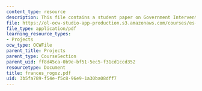 ```yaml
---
content_type: resource
description: This file contains a student paper on Government Intervention.
file: https://ol-ocw-studio-app-production.s3.amazonaws.com/courses/es-253-aids-and-poverty-in-africa-spring-2005/3b5fa789f54ef5c896e91a30ba08dff7_frances_rogoz.pdf
file_type: application/pdf
learning_resource_types:
- Projects
ocw_type: OCWFile
parent_title: Projects
parent_type: CourseSection
parent_uid: ff8d45ca-0b9e-bf51-5ec5-f31cd1ccd352
resourcetype: Document
title: frances_rogoz.pdf
uid: 3b5fa789-f54e-f5c8-96e9-1a30ba08dff7
---
```

